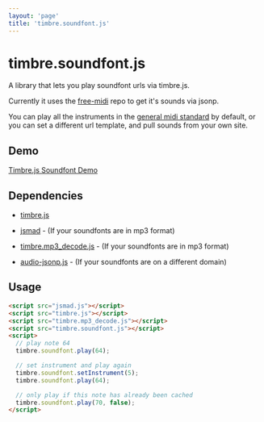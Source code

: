```yaml
---
layout: 'page'
title: 'timbre.soundfont.js'
---
```


# timbre.soundfont.js

A library that lets you play soundfont urls via timbre.js.

Currently it uses the [free-midi](https://code.google.com/p/free-midi/)
repo to get it's sounds via jsonp.

You can play all the instruments in the
[general midi standard](http://en.wikipedia.org/wiki/General_MIDI#Program_change_events) by
default, or you can set a different url template, and pull sounds from your own site.

## Demo

[Timbre.js Soundfont Demo](https://projects.skratchdot.com/timbre.soundfont.js/)

## Dependencies

- [timbre.js](https://github.com/mohayonao/timbre.js/)

- [jsmad](https://github.com/audiocogs/jsmad/) - (If your soundfonts are in mp3 format)

- [timbre.mp3_decode.js](https://github.com/skratchdot/timbre.mp3_decode.js/) - (If your soundfonts are in mp3 format)

- [audio-jsonp.js](http://mohayonao.github.io/timbre.js/src/extras/audio-jsonp.js) - (If your soundfonts are on a different domain)

## Usage

```html
<script src="jsmad.js"></script>
<script src="timbre.js"></script>
<script src="timbre.mp3_decode.js"></script>
<script src="timbre.soundfont.js"></script>
<script>
  // play note 64
  timbre.soundfont.play(64);

  // set instrument and play again
  timbre.soundfont.setInstrument(5);
  timbre.soundfont.play(64);

  // only play if this note has already been cached
  timbre.soundfont.play(70, false);
</script>
```
